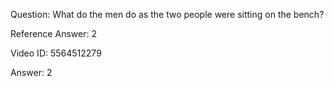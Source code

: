 Question: What do the men do as the two people were sitting on the bench?

Reference Answer: 2

Video ID: 5564512279

Answer: 2

